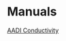 # Manuals

[AADI Conductivity](https://www.dropbox.com/s/bj3kff6o9i56dul/AADI_Conductivity_manual.pdf?dl=1)
